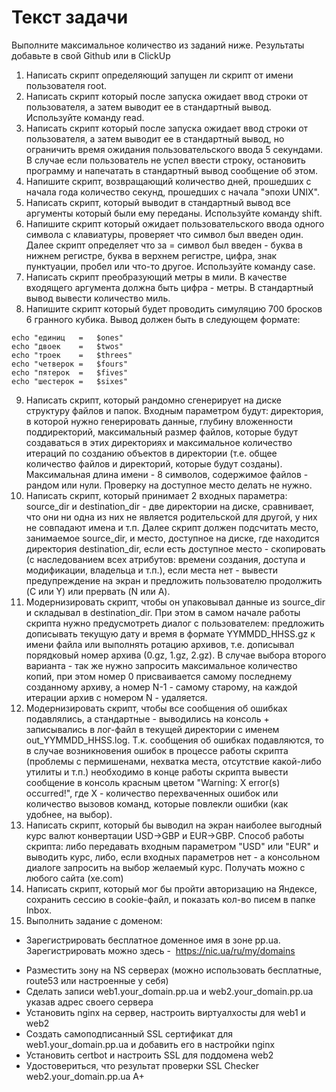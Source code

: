 # Текст задачи
Выполните максимальное количество из заданий ниже. Результаты добавьте в свой Github или в ClickUp

1. Написать скрипт определяющий запущен ли скрипт от имени пользователя root.
2. Написать скрипт который после запуска ожидает ввод строки от пользователя, а затем выводит ее в стандартный вывод. Используйте команду read.
3. Написать скрипт который после запуска ожидает ввод строки от пользователя, а затем выводит ее в стандартный вывод, но ограничить время ожидания пользовательского ввода 5 секундами. В случае если пользователь не успел ввести строку, остановить программу и напечатать в стандартный вывод сообщение об этом.
4. Напишите скрипт, возвращающий количество дней, прошедших с начала года количество секунд, прошедших с начала "эпохи UNIX".
5. Написать скрипт, который выводит в стандартный вывод все аргументы который были ему переданы. Используйте команду shift.
6. Напишите скрипт который ожидает пользовательского ввода одного символа с клавиатуры, проверяет что символ был введен один. Далее скрипт определяет что за = символ был введен - буква в нижнем регистре, буква в верхнем регистре, цифра, знак пунктуации, пробел или что-то другое. Используйте команду case.
7. Написать скрипт преобразующий метры в мили. В качестве входящего аргумента должна быть цифра - метры. В стандартный вывод вывести количество миль.
8. Напишите скрипт который будет проводить симуляцию 700 бросков 6 гранного кубика. Вывод должен быть в следующем формате:
```
echo "единиц   =   $ones"
echo "двоек    =   $twos"
echo "троек    =   $threes"
echo "четверок =   $fours"
echo "пятерок  =   $fives"
echo "шестерок =   $sixes"
```
9. Написать скрипт, который рандомно сгенерирует на диске структуру файлов и папок. Входным параметром будут: директория, в которой нужно генерировать данные, глубину вложенности поддиректорий, максимальный размер файлов, которые будут создаваться в этих директориях и максимальное количество итераций по созданию объектов в директории (т.е. общее количество файлов и директорий, которые будут созданы). Максимальная длина имени - 8 символов, содержимое файлов - рандом или нули. Проверку на доступное место делать не нужно.
10. Написать скрипт, который принимает 2 входных параметра: source_dir и destination_dir - две директории на диске, сравнивает, что они ни одна из них не является родительской для другой, у них не совпадают имена и т.п. Далее скрипт должен подсчитать место, занимаемое source_dir, и место, доступное на диске, где находится директория destination_dir, если есть доступное место - скопировать (с наследованием всех атрибутов: времени создания, доступа и модификации, владельца и т.п.), если места нет - вывести предупреждение на экран и предложить пользователю продолжить (C или Y) или прервать (N или A).
11. Модернизировать скрипт, чтобы он упаковывал данные из source_dir и складывал в destination_dir. При этом в самом начале работы скрипта нужно предусмотреть диалог с пользователем: предложить дописывать текущую дату и время в формате YYMMDD_HHSS.gz к имени файла или выполнять ротацию архивов, т.е. дописывал порядковый номер архива (0.gz, 1.gz, 2.gz). В случае выбора второго варианта - так же нужно запросить максимальное количество копий, при этом номер 0 присваивается самому последнему созданному архиву, а номер N-1 - самому старому, на каждой итерации архив с номером N - удаляется.
12. Модернизировать скрипт, чтобы все сообщения об ошибках подавлялись, а стандартные - выводились на консоль + записывались в лог-файл в текущей директории с именем out_YYMMDD_HHSS.log. Т.к. сообщения об ошибках подавляются, то в случае возникновения ошибок в процессе работы скрипта (проблемы с пермишенами, нехватка места, отсутствие какой-либо утилиты и т.п.) необходимо в конце работы скрипта вывести сообщение в консоль красным цветом "Warning: X error(s) occurred!", где X - количество перехваченных ошибок или количество вызовов команд, которые повлекли ошибки (как удобнее, на выбор).
13. Написать скрипт, который бы выводил на экран наиболее выгодный курс валют конвертации USD->GBP и EUR->GBP. Способ работы скрипта: либо передавать входным параметром "USD" или "EUR" и выводить курс, либо, если входных параметров нет - а консольном диалоге запросить на выбор желаемый курс. Получать можно с любого сайта (xe.com)
14. Написать скрипт, который мог бы пройти авторизацию на Яндексе, сохранить сессию в cookie-файл, и показать кол-во писем в папке Inbox.
15. Выполнить задание с доменом:
*  Зарегистрировать бесплатное доменное имя в зоне pp.ua. Зарегистрировать можно здесь -  https://nic.ua/ru/my/domains
  - Разместить зону на NS серверах (можно использовать бесплатные, route53 или настроенные у себя)
  - Сделать записи web1.your_domain.pp.ua и web2.your_domain.pp.ua указав адрес своего сервера
  - Установить nginx на сервер, настроить виртуалхосты для web1 и web2
  - Создать самоподписанный SSL сертификат для web1.your_domain.pp.ua и добавить его в настройки nginx
  - Установить certbot и настроить SSL для поддомена web2
  - Удостовериться, что результат проверки SSL Checker web2.your_domain.pp.ua А+
